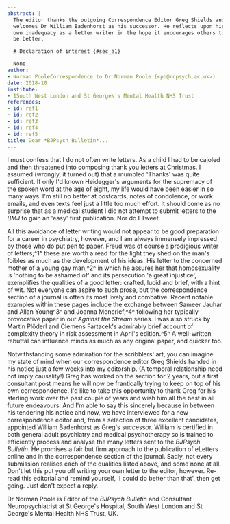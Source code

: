 ```yaml
---
abstract: |
  The editor thanks the outgoing Correspondence Editor Greg Shields and
  welcomes Dr William Badenhorst as his successor. He reflects upon his
  own inadequacy as a letter writer in the hope it encourages others to
  be better.

  # Declaration of interest {#sec_a1}

  None.
author:
- Norman PooleCorrespondence to Dr Norman Poole (<pb@rcpsych.ac.uk>)
date: 2018-10
institute:
- 1South West London and St George\'s Mental Health NHS Trust
references:
- id: ref1
- id: ref2
- id: ref3
- id: ref4
- id: ref5
title: Dear *BJPsych Bulletin*...
---
```


I must confess that I do not often write letters. As a child I had to be
cajoled and then threatened into composing thank you letters at
Christmas. I assumed (wrongly, it turned out) that a mumbled 'Thanks'
was quite sufficient. If only I\'d known Heidegger\'s arguments for the
supremacy of the spoken word at the age of eight, my life would have
been easier in so many ways. I\'m still no better at postcards, notes of
condolence, or work emails, and even texts feel just a little too much
effort. It should come as no surprise that as a medical student I did
not attempt to submit letters to the *BMJ* to gain an 'easy' first
publication. Nor do I Tweet.

All this avoidance of letter writing would not appear to be good
preparation for a career in psychiatry, however, and I am always
immensely impressed by those who do put pen to paper. Freud was of
course a prodigious writer of letters;^1^ these are worth a read for the
light they shed on the man\'s foibles as much as the development of his
ideas. His letter to the concerned mother of a young gay man,^2^ in
which he assures her that homosexuality is 'nothing to be ashamed of'
and its persecution 'a great injustice', exemplifies the qualities of a
good letter: crafted, lucid and brief, with a hint of wit. Not everyone
can aspire to such prose, but the correspondence section of a journal is
often its most lively and combative. Recent notable examples within
these pages include the exchange between Sameer Jauhar and Allan
Young^3^ and Joanna Moncrief,^4^ following her typically provocative
paper in our *Against the Stream* series. I was also struck by Martin
Plöderl and Clemens Fartacek\'s admirably brief account of complexity
theory in risk assessment in April\'s edition.^5^ A well-written
rebuttal can influence minds as much as any original paper, and quicker
too.

Notwithstanding some admiration for the scribblers' art, you can imagine
my state of mind when our correspondence editor Greg Shields handed in
his notice just a few weeks into my editorship. (A temporal relationship
need not imply causality!) Greg has worked on the section for 2 years,
but a first consultant post means he will now be frantically trying to
keep on top of his own correspondence. I\'d like to take this
opportunity to thank Greg for his sterling work over the past couple of
years and wish him all the best in all future endeavours. And I\'m able
to say this sincerely because in between his tendering his notice and
now, we have interviewed for a new correspondence editor and, from a
selection of three excellent candidates, appointed William Badenhorst as
Greg\'s successor. William is certified in both general adult psychiatry
and medical psychotherapy so is trained to efficiently process and
analyse the many letters sent to the *BJPsych Bulletin*. He promises a
fair but firm approach to the publication of eLetters online and in the
correspondence section of the journal. Sadly, not every submission
realises each of the qualities listed above, and some none at all.
Don\'t let this put you off writing your own letter to the editor,
however. Re-read this editorial and remind yourself, 'I could do better
than that', then get going. Just don\'t expect a reply.

Dr Norman Poole is Editor of the *BJPsych Bulletin* and Consultant
Neuropsychiatrist at St George\'s Hospital, South West London and St
George\'s Mental Health NHS Trust, UK.

